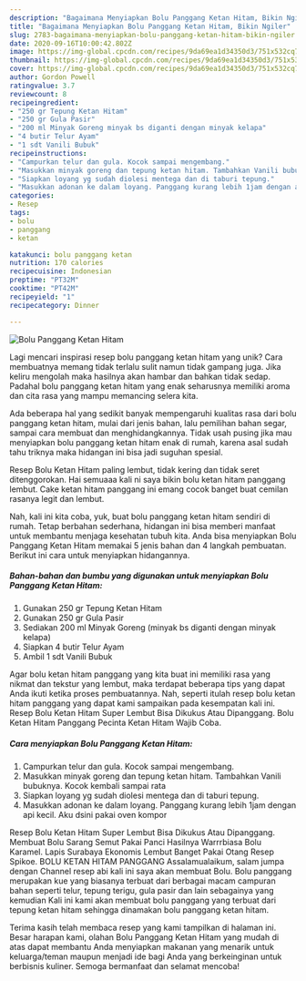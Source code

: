 ```yaml
---
description: "Bagaimana Menyiapkan Bolu Panggang Ketan Hitam, Bikin Ngiler"
title: "Bagaimana Menyiapkan Bolu Panggang Ketan Hitam, Bikin Ngiler"
slug: 2783-bagaimana-menyiapkan-bolu-panggang-ketan-hitam-bikin-ngiler
date: 2020-09-16T10:00:42.802Z
image: https://img-global.cpcdn.com/recipes/9da69ea1d34350d3/751x532cq70/bolu-panggang-ketan-hitam-foto-resep-utama.jpg
thumbnail: https://img-global.cpcdn.com/recipes/9da69ea1d34350d3/751x532cq70/bolu-panggang-ketan-hitam-foto-resep-utama.jpg
cover: https://img-global.cpcdn.com/recipes/9da69ea1d34350d3/751x532cq70/bolu-panggang-ketan-hitam-foto-resep-utama.jpg
author: Gordon Powell
ratingvalue: 3.7
reviewcount: 8
recipeingredient:
- "250 gr Tepung Ketan Hitam"
- "250 gr Gula Pasir"
- "200 ml Minyak Goreng minyak bs diganti dengan minyak kelapa"
- "4 butir Telur Ayam"
- "1 sdt Vanili Bubuk"
recipeinstructions:
- "Campurkan telur dan gula. Kocok sampai mengembang."
- "Masukkan minyak goreng dan tepung ketan hitam. Tambahkan Vanili bubuknya. Kocok kembali sampai rata"
- "Siapkan loyang yg sudah diolesi mentega dan di taburi tepung."
- "Masukkan adonan ke dalam loyang. Panggang kurang lebih 1jam dengan api kecil. Aku dsini pakai oven kompor"
categories:
- Resep
tags:
- bolu
- panggang
- ketan

katakunci: bolu panggang ketan 
nutrition: 170 calories
recipecuisine: Indonesian
preptime: "PT32M"
cooktime: "PT42M"
recipeyield: "1"
recipecategory: Dinner

---
```



![Bolu Panggang Ketan Hitam](https://img-global.cpcdn.com/recipes/9da69ea1d34350d3/751x532cq70/bolu-panggang-ketan-hitam-foto-resep-utama.jpg)

Lagi mencari inspirasi resep bolu panggang ketan hitam yang unik? Cara membuatnya memang tidak terlalu sulit namun tidak gampang juga. Jika keliru mengolah maka hasilnya akan hambar dan bahkan tidak sedap. Padahal bolu panggang ketan hitam yang enak seharusnya memiliki aroma dan cita rasa yang mampu memancing selera kita.

Ada beberapa hal yang sedikit banyak mempengaruhi kualitas rasa dari bolu panggang ketan hitam, mulai dari jenis bahan, lalu pemilihan bahan segar, sampai cara membuat dan menghidangkannya. Tidak usah pusing jika mau menyiapkan bolu panggang ketan hitam enak di rumah, karena asal sudah tahu triknya maka hidangan ini bisa jadi suguhan spesial.

Resep Bolu Ketan Hitam paling lembut, tidak kering dan tidak seret ditenggorokan. Hai semuaaa kali ni saya bikin bolu ketan hitam panggang lembut. Cake ketan hitam panggang ini emang cocok banget buat cemilan rasanya legit dan lembut.


Nah, kali ini kita coba, yuk, buat bolu panggang ketan hitam sendiri di rumah. Tetap berbahan sederhana, hidangan ini bisa memberi manfaat untuk membantu menjaga kesehatan tubuh kita. Anda bisa menyiapkan Bolu Panggang Ketan Hitam memakai 5 jenis bahan dan 4 langkah pembuatan. Berikut ini cara untuk menyiapkan hidangannya.

<!--inarticleads1-->

##### Bahan-bahan dan bumbu yang digunakan untuk menyiapkan Bolu Panggang Ketan Hitam:

1. Gunakan 250 gr Tepung Ketan Hitam
1. Gunakan 250 gr Gula Pasir
1. Sediakan 200 ml Minyak Goreng (minyak bs diganti dengan minyak kelapa)
1. Siapkan 4 butir Telur Ayam
1. Ambil 1 sdt Vanili Bubuk


Agar bolu ketan hitam panggang yang kita buat ini memiliki rasa yang nikmat dan tekstur yang lembut, maka terdapat beberapa tips yang dapat Anda ikuti ketika proses pembuatannya. Nah, seperti itulah resep bolu ketan hitam panggang yang dapat kami sampaikan pada kesempatan kali ini. Resep Bolu Ketan Hitam Super Lembut Bisa Dikukus Atau Dipanggang. Bolu Ketan Hitam Panggang Pecinta Ketan Hitam Wajib Coba. 

<!--inarticleads2-->

##### Cara menyiapkan Bolu Panggang Ketan Hitam:

1. Campurkan telur dan gula. Kocok sampai mengembang.
1. Masukkan minyak goreng dan tepung ketan hitam. Tambahkan Vanili bubuknya. Kocok kembali sampai rata
1. Siapkan loyang yg sudah diolesi mentega dan di taburi tepung.
1. Masukkan adonan ke dalam loyang. Panggang kurang lebih 1jam dengan api kecil. Aku dsini pakai oven kompor


Resep Bolu Ketan Hitam Super Lembut Bisa Dikukus Atau Dipanggang. Membuat Bolu Sarang Semut Pakai Panci Hasilnya Warrrbiasa Bolu Karamel. Lapis Surabaya Ekonomis Lembut Banget Pakai Otang Resep Spikoe. BOLU KETAN HITAM PANGGANG Assalamualaikum, salam jumpa dengan Channel resep abi kali ini saya akan membuat Bolu. Bolu panggang merupakan kue yang biasanya terbuat dari berbagai macam campuran bahan seperti telur, tepung terigu, gula pasir dan lain sebagainya yang kemudian Kali ini kami akan membuat bolu panggang yang terbuat dari tepung ketan hitam sehingga dinamakan bolu panggang ketan hitam. 

Terima kasih telah membaca resep yang kami tampilkan di halaman ini. Besar harapan kami, olahan Bolu Panggang Ketan Hitam yang mudah di atas dapat membantu Anda menyiapkan makanan yang menarik untuk keluarga/teman maupun menjadi ide bagi Anda yang berkeinginan untuk berbisnis kuliner. Semoga bermanfaat dan selamat mencoba!
